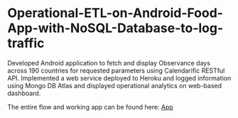 # Operational-ETL-on-Android-Food-App-with-NoSQL-Database-to-log-traffic

Developed Android application to fetch and display Observance days across 190 countries for requested parameters using Calendarific RESTful API. Implemented a web service deployed to Heroku and logged information using Mongo DB Atlas and displayed operational analytics on web-based dashboard.

The entire flow and working app can be found here: [App](/)
